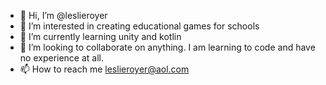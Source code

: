 - 👋 Hi, I’m @leslieroyer
- 👀 I’m interested in creating educational games for schools
- 🌱 I’m currently learning unity and kotlin
- 💞️ I’m looking to collaborate on anything. I am learning to code and have no experience at all.
- 📫 How to reach me leslieroyer@aol.com

<!---
leslieroyer/leslieroyer is a ✨ special ✨ repository because its `README.md` (this file) appears on your GitHub profile.
You can click the Preview link to take a look at your changes.
--->
